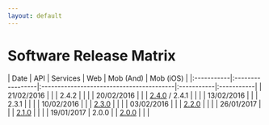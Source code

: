 ```yaml
---
layout: default
---
```


# [](#header-1)Software Release Matrix

| Date       | API   | Services | Web                                      |  Mob (And) |  Mob (iOS) |
|:-----------|:-----------------|:-----------------------------------------|:-----------|:-----------|
| 21/02/2016 |       |          | 2.4.2                                    |            |            |
| 20/02/2016 |       |          | [2.4.0](release-notes/web/2.4.0) / 2.4.1 |            |            |
| 13/02/2016 |       |          | 2.3.1                                    |            |            |
| 10/02/2016 |       |          | [2.3.0](release-notes/web/2.3.0)         |            |            |
| 03/02/2016 |       |          | [2.2.0](release-notes/web/2.2.0)         |            |            |
| 26/01/2017 |       |          | [2.1.0](release-notes/web/2.1.0)         |            |            |
| 19/01/2017 | 2.0.0 |          | [2.0.0](release-notes/web/2.0.0)         |            |            |
